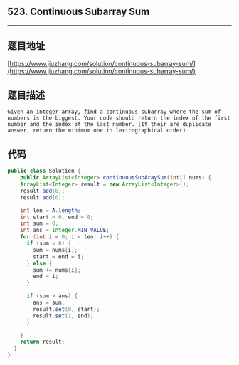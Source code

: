 ## 523. Continuous Subarray Sum

----
## 题目地址

[https://www.jiuzhang.com/solution/continuous-subarray-sum/](https://www.jiuzhang.com/solution/continuous-subarray-sum/)

## 题目描述

```text
Given an integer array, find a continuous subarray where the sum of numbers is the biggest. Your code should return the index of the first number and the index of the last number. (If their are duplicate answer, return the minimum one in lexicographical order)
```

## 代码

```java
public class Solution {
    public ArrayList<Integer> continuousSubAraySum(int[] nums) {
    ArrayList<Integer> result = new ArrayList<Integer>();
    result.add(0);
    result.add(0);

    int len = A.length;
    int start = 0, end = 0;
    int sum = 0;
    int ans = Integer.MIN_VALUE;
    for (int i = 0; i < len; i++) {
      if (sum < 0) {
        sum = nums[i];
        start = end = i;
      } else {
        sum += nums[i];
        end = i;
      } 

      if (sum > ans) {
        ans = sum;
        result.set(0, start);
        result.set(1, end);
      }

    }
    return result;
  }
}
```

